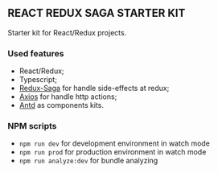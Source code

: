## REACT REDUX SAGA STARTER KIT 

Starter kit for React/Redux projects.

### Used features

- React/Redux;
- Typescript;
- [Redux-Saga](https://github.com/reduxjs/redux-thunk) for handle side-effects at redux;
- [Axios](https://github.com/axios/axios) for handle http actions;
- [Antd](https://github.com/ant-design/ant-design/) as components kits.

### NPM scripts

- ```npm run dev``` for development environment in watch mode
- ```npm run prod``` for production environment in watch mode
- ```npm run analyze:dev``` for bundle analyzing

